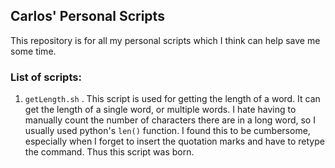 ## Carlos' Personal Scripts

This repository is for all my personal scripts which I think can help save me some time. 

### List of scripts:

1. `getLength.sh` . This script is used for getting the length of a word. It can get the length of a single word, or multiple words. I hate having to manually count the number of characters there are in a long word, so I usually used python's `len()` function. I found this to be cumbersome, especially when I forget to insert the quotation marks and have to retype the command. Thus this script was born. 
